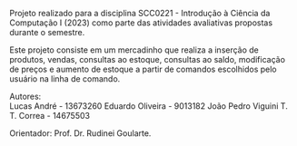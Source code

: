 
Projeto realizado para a disciplina SCC0221 - Introdução à Ciência da Computação I (2023) como parte das atividades avaliativas
propostas durante o semestre.

Este projeto consiste em um mercadinho que realiza a inserção de produtos, vendas, consultas ao estoque,
consultas ao saldo, modificação de preços e aumento de estoque a partir de comandos escolhidos pelo usuário na linha de comando.

Autores:    
            Lucas André - 13673260
            Eduardo Oliveira - 9013182
            João Pedro Viguini T. T. Correa - 14675503
            
            
Orientador: Prof. Dr. Rudinei Goularte.
